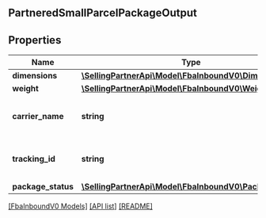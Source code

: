 ## PartneredSmallParcelPackageOutput

## Properties

Name | Type | Description | Notes
------------ | ------------- | ------------- | -------------
**dimensions** | [**\SellingPartnerApi\Model\FbaInboundV0\Dimensions**](Dimensions.md) |  |
**weight** | [**\SellingPartnerApi\Model\FbaInboundV0\Weight**](Weight.md) |  |
**carrier_name** | **string** | The carrier specified with a previous call to putTransportDetails. |
**tracking_id** | **string** | The tracking number of the package, provided by the carrier. |
**package_status** | [**\SellingPartnerApi\Model\FbaInboundV0\PackageStatus**](PackageStatus.md) |  |

[[FbaInboundV0 Models]](../) [[API list]](../../Api) [[README]](../../../README.md)
